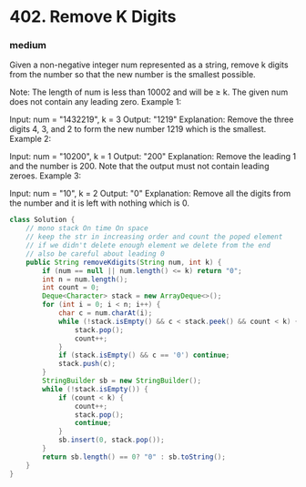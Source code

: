 # 402. Remove K Digits
### medium
Given a non-negative integer num represented as a string, remove k digits from the number so that the new number is the smallest possible.

Note:
The length of num is less than 10002 and will be ≥ k.
The given num does not contain any leading zero.
Example 1:

Input: num = "1432219", k = 3
Output: "1219"
Explanation: Remove the three digits 4, 3, and 2 to form the new number 1219 which is the smallest.
Example 2:

Input: num = "10200", k = 1
Output: "200"
Explanation: Remove the leading 1 and the number is 200. Note that the output must not contain leading zeroes.
Example 3:

Input: num = "10", k = 2
Output: "0"
Explanation: Remove all the digits from the number and it is left with nothing which is 0.

```java
class Solution {
    // mono stack On time On space
    // keep the str in increasing order and count the poped element
    // if we didn't delete enough element we delete from the end
    // also be careful about leading 0
    public String removeKdigits(String num, int k) {
        if (num == null || num.length() <= k) return "0";
        int n = num.length();
        int count = 0;
        Deque<Character> stack = new ArrayDeque<>();
        for (int i = 0; i < n; i++) {
            char c = num.charAt(i);
            while (!stack.isEmpty() && c < stack.peek() && count < k) {
                stack.pop();
                count++;
            }
            if (stack.isEmpty() && c == '0') continue;
            stack.push(c);
        }
        StringBuilder sb = new StringBuilder();
        while (!stack.isEmpty()) {
            if (count < k) {
                count++;
                stack.pop();
                continue;
            }
            sb.insert(0, stack.pop());
        }
        return sb.length() == 0? "0" : sb.toString();
    }
}
```